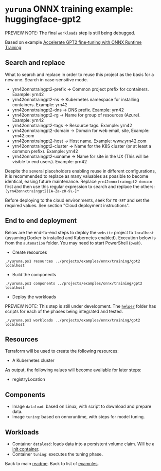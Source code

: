 # `yuruna` ONNX training example: huggingface-gpt2

PREVIEW NOTE: The final `workloads` step is still being debugged.

Based on example [Accelerate GPT2 fine-tuning with ONNX Runtime Training](https://github.com/microsoft/onnxruntime-training-examples/tree/master/huggingface-gpt2)

## Search and replace

What to search and replace in order to reuse this project as the basis for a new one. Search in case-sensitive mode.

- yrn42onnxtraingpt2-prefix -> Common project prefix for containers. Example: yrn42
- yrn42onnxtraingpt2-ns -> Kubernetes namespace for installing containers. Example: yrn42
- yrn42onnxtraingpt2-dns -> DNS prefix. Example: yrn42
- yrn42onnxtraingpt2-rg -> Name for group of resources (Azure). Example: yrn42
- yrn42onnxtraingpt2-tags -> Resource tags. Example: yrn42
- yrn42onnxtraingpt2-domain -> Domain for web email, site, Example: yrn42.com
- yrn42onnxtraingpt2-host -> Host name. Example: www.yrn42.com
- yrn42onnxtraingpt2-cluster -> Name for the K8S cluster (or at least a common prefix). Example: yrn42
- yrn42onnxtraingpt2-uxname -> Name for site in the UX (This will be visible to end users). Example: yrn42

Despite the several placeholders enabling reuse in different configurations, it is recommended to replace as many valuables as possible to become identical, easing future maintenance. Replace `yrn42onnxtraingpt2-domain` first and then use this regular expression to search and replace the others:  `(yrn42onnxtraingpt2)[A-Za-z0-9\-]*`

Before deploying to the cloud environments, seek for `TO-SET` and set the required values. See section "Cloud deployment instructions".

## End to end deployment

Below are the end-to-end steps to deploy the `website` project to `localhost` (assuming Docker is installed and Kubernetes enabled). Execution below is from the `automation` folder. You may need to start PowerShell (`pwsh`).

- Create resources

```shell
./yuruna.ps1 resources ../projects/examples/onnx/training/gpt2 localhost
```

- Build the components

```shell
./yuruna.ps1 components ../projects/examples/onnx/training/gpt2 localhost
```

- Deploy the  workloads

PREVIEW NOTE: This step is still under development. The [`helper`](./workloads/helper/) folder has scripts for each of the phases being integrated and tested.

```shell
./yuruna.ps1 workloads ../projects/examples/onnx/training/gpt2 localhost
```

## Resources

Terraform will be used to create the following resources:

- A Kubernetes cluster

As output, the following values will become available for later steps:

- registryLocation

## Components

- Image `dataload`: based on Linux, with script to download and prepare data.
- Image `tuning`: based on onnxruntime, with steps for model tuning.

## Workloads

- Container `dataload`: loads data into a persistent volume claim. Will be a [init container](https://kubernetes.io/docs/concepts/workloads/pods/init-containers/).
- Container `tuning`: executes the tuning phase.

Back to main [readme](../../../../../README.md). Back to list of [examples](../../../README.md).
